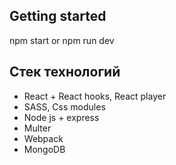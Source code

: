 <h2>Getting started </h2>
npm start
or
npm run dev
<h2>Стек технологий</h2>
<ul>
  <li>
    React + React hooks, React player
  </li>
  <li>
    SASS, Css modules
  </li>
  <li>
    Node js + express
  </li>
  <li>
    Multer
  </li>
  <li>
    Webpack
  </li>
  <li>
    MongoDB
  </li>
</ul>
